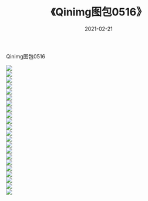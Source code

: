 ﻿---
layout: post
title:  《Qinimg图包0516》
date:   2021-02-21
img: http://imgx.orgx.ga/Qinimg图包/Qinimg图包0516/000.jpg
categories: [美女, 清纯, 唯美]
---

Qinimg图包0516

 ![](http://imgx.orgx.ga/Qinimg图包/Qinimg图包0516/001.jpg) <br>![](http://imgx.orgx.ga/Qinimg图包/Qinimg图包0516/002.jpg) <br>![](http://imgx.orgx.ga/Qinimg图包/Qinimg图包0516/003.jpg) <br>![](http://imgx.orgx.ga/Qinimg图包/Qinimg图包0516/004.jpg) <br>![](http://imgx.orgx.ga/Qinimg图包/Qinimg图包0516/005.jpg) <br>![](http://imgx.orgx.ga/Qinimg图包/Qinimg图包0516/006.jpg) <br>![](http://imgx.orgx.ga/Qinimg图包/Qinimg图包0516/007.jpg) <br>![](http://imgx.orgx.ga/Qinimg图包/Qinimg图包0516/008.jpg) <br>![](http://imgx.orgx.ga/Qinimg图包/Qinimg图包0516/009.jpg) <br>![](http://imgx.orgx.ga/Qinimg图包/Qinimg图包0516/010.jpg) <br>![](http://imgx.orgx.ga/Qinimg图包/Qinimg图包0516/011.jpg) <br>![](http://imgx.orgx.ga/Qinimg图包/Qinimg图包0516/012.jpg) <br>![](http://imgx.orgx.ga/Qinimg图包/Qinimg图包0516/013.jpg) <br>![](http://imgx.orgx.ga/Qinimg图包/Qinimg图包0516/014.jpg) <br>![](http://imgx.orgx.ga/Qinimg图包/Qinimg图包0516/015.jpg) <br>![](http://imgx.orgx.ga/Qinimg图包/Qinimg图包0516/016.jpg) <br>![](http://imgx.orgx.ga/Qinimg图包/Qinimg图包0516/017.jpg) <br>![](http://imgx.orgx.ga/Qinimg图包/Qinimg图包0516/018.jpg) <br>![](http://imgx.orgx.ga/Qinimg图包/Qinimg图包0516/019.jpg) <br>![](http://imgx.orgx.ga/Qinimg图包/Qinimg图包0516/020.jpg) <br>![](http://imgx.orgx.ga/Qinimg图包/Qinimg图包0516/021.jpg) <br>![](http://imgx.orgx.ga/Qinimg图包/Qinimg图包0516/022.jpg) <br>